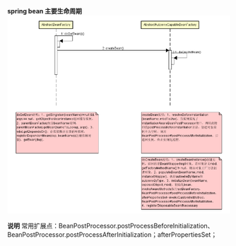 **spring bean 主要生命周期**<br/>
![image](https://raw.githubusercontent.com/hzying19/code-analysis/master/spring-bean/init.png)

__说明__
常用扩展点：BeanPostProcessor.postProcessBeforeInitialization、BeanPostProcessor.postProcessAfterInitialization；afterPropertiesSet；
